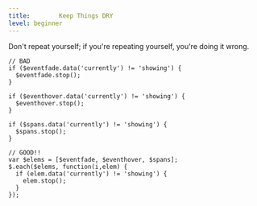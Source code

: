 ```yaml
---
title:        Keep Things DRY
level: beginner
---
```

Don't repeat yourself; if you're repeating yourself, you're doing it wrong.

```
// BAD
if ($eventfade.data('currently') != 'showing') {
  $eventfade.stop();
}

if ($eventhover.data('currently') != 'showing') {
  $eventhover.stop();
}

if ($spans.data('currently') != 'showing') {
  $spans.stop();
}

// GOOD!!
var $elems = [$eventfade, $eventhover, $spans];
$.each($elems, function(i,elem) {
  if (elem.data('currently') != 'showing') {
    elem.stop();
  }
});
```
